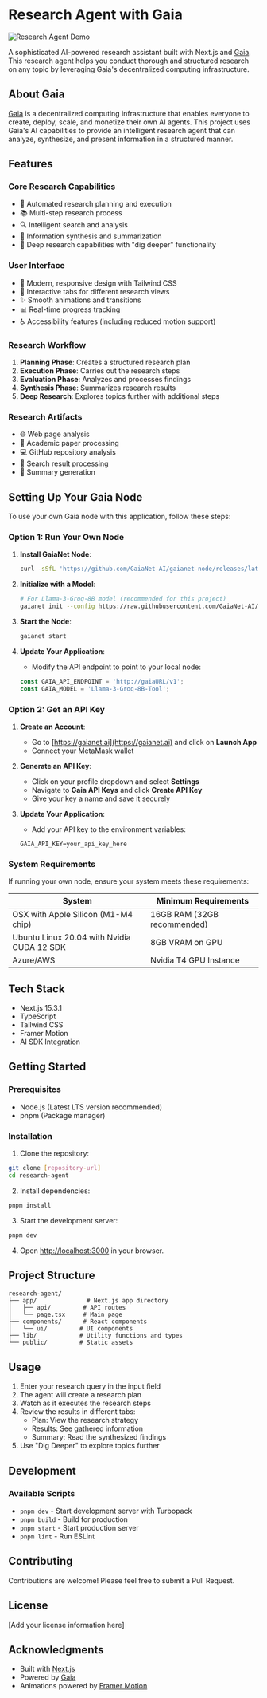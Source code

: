 # Research Agent with Gaia

![Research Agent Demo](./deep-research.gif)

A sophisticated AI-powered research assistant built with Next.js and [Gaia](https://docs.gaianet.ai/intro/). This research agent helps you conduct thorough and structured research on any topic by leveraging Gaia's decentralized computing infrastructure.

## About Gaia

[Gaia](https://docs.gaianet.ai/intro/) is a decentralized computing infrastructure that enables everyone to create, deploy, scale, and monetize their own AI agents. This project uses Gaia's AI capabilities to provide an intelligent research agent that can analyze, synthesize, and present information in a structured manner.

## Features

### Core Research Capabilities
- 🤖 Automated research planning and execution
- 📚 Multi-step research process
- 🔍 Intelligent search and analysis
- 🧠 Information synthesis and summarization
- 🔬 Deep research capabilities with "dig deeper" functionality

### User Interface
- 🎨 Modern, responsive design with Tailwind CSS
- 📱 Interactive tabs for different research views
- ✨ Smooth animations and transitions
- 📊 Real-time progress tracking
- ♿ Accessibility features (including reduced motion support)

### Research Workflow
1. **Planning Phase**: Creates a structured research plan
2. **Execution Phase**: Carries out the research steps
3. **Evaluation Phase**: Analyzes and processes findings
4. **Synthesis Phase**: Summarizes research results
5. **Deep Research**: Explores topics further with additional steps

### Research Artifacts
- 🌐 Web page analysis
- 📄 Academic paper processing
- 💻 GitHub repository analysis
- 🔎 Search result processing
- 📝 Summary generation

## Setting Up Your Gaia Node

To use your own Gaia node with this application, follow these steps:

### Option 1: Run Your Own Node

1. **Install GaiaNet Node**:
   ```bash
   curl -sSfL 'https://github.com/GaiaNet-AI/gaianet-node/releases/latest/download/install.sh' | bash
   ```

2. **Initialize with a Model**:
   ```bash
   # For Llama-3-Groq-8B model (recommended for this project)
   gaianet init --config https://raw.githubusercontent.com/GaiaNet-AI/node-configs/main/llama-3-groq-8b-tool/config.json
   ```

3. **Start the Node**:
   ```bash
   gaianet start
   ```

4. **Update Your Application**:
   - Modify the API endpoint to point to your local node:
   ```typescript
   const GAIA_API_ENDPOINT = 'http://gaiaURL/v1';
   const GAIA_MODEL = 'Llama-3-Groq-8B-Tool';
   ```

### Option 2: Get an API Key

1. **Create an Account**:
   - Go to [https://gaianet.ai](https://gaianet.ai) and click on **Launch App**
   - Connect your MetaMask wallet

2. **Generate an API Key**:
   - Click on your profile dropdown and select **Settings**
   - Navigate to **Gaia API Keys** and click **Create API Key**
   - Give your key a name and save it securely

3. **Update Your Application**:
   - Add your API key to the environment variables:
   ```
   GAIA_API_KEY=your_api_key_here
   ```

### System Requirements

If running your own node, ensure your system meets these requirements:

| System | Minimum Requirements |
|--------|---------------------|
| OSX with Apple Silicon (M1-M4 chip) | 16GB RAM (32GB recommended) |
| Ubuntu Linux 20.04 with Nvidia CUDA 12 SDK | 8GB VRAM on GPU |
| Azure/AWS | Nvidia T4 GPU Instance |

## Tech Stack

- Next.js 15.3.1
- TypeScript
- Tailwind CSS
- Framer Motion
- AI SDK Integration

## Getting Started

### Prerequisites

- Node.js (Latest LTS version recommended)
- pnpm (Package manager)

### Installation

1. Clone the repository:
```bash
git clone [repository-url]
cd research-agent
```

2. Install dependencies:
```bash
pnpm install
```

3. Start the development server:
```bash
pnpm dev
```

4. Open [http://localhost:3000](http://localhost:3000) in your browser.

## Project Structure

```
research-agent/
├── app/              # Next.js app directory
│   ├── api/         # API routes
│   └── page.tsx     # Main page
├── components/      # React components
│   └── ui/         # UI components
├── lib/            # Utility functions and types
└── public/         # Static assets
```

## Usage

1. Enter your research query in the input field
2. The agent will create a research plan
3. Watch as it executes the research steps
4. Review the results in different tabs:
   - Plan: View the research strategy
   - Results: See gathered information
   - Summary: Read the synthesized findings
5. Use "Dig Deeper" to explore topics further

## Development

### Available Scripts

- `pnpm dev` - Start development server with Turbopack
- `pnpm build` - Build for production
- `pnpm start` - Start production server
- `pnpm lint` - Run ESLint

## Contributing

Contributions are welcome! Please feel free to submit a Pull Request.

## License

[Add your license information here]

## Acknowledgments

- Built with [Next.js](https://nextjs.org/)
- Powered by [Gaia](https://docs.gaianet.ai/intro/)
- Animations powered by [Framer Motion](https://www.framer.com/motion/)
